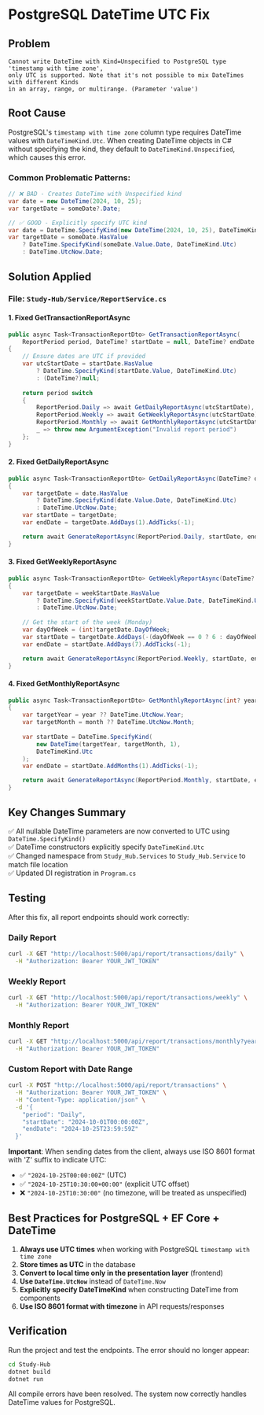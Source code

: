 # PostgreSQL DateTime UTC Fix

## Problem
```
Cannot write DateTime with Kind=Unspecified to PostgreSQL type 'timestamp with time zone', 
only UTC is supported. Note that it's not possible to mix DateTimes with different Kinds 
in an array, range, or multirange. (Parameter 'value')
```

## Root Cause
PostgreSQL's `timestamp with time zone` column type requires DateTime values with `DateTimeKind.Utc`. When creating DateTime objects in C# without specifying the kind, they default to `DateTimeKind.Unspecified`, which causes this error.

### Common Problematic Patterns:
```csharp
// ❌ BAD - Creates DateTime with Unspecified kind
var date = new DateTime(2024, 10, 25);
var targetDate = someDate?.Date;

// ✅ GOOD - Explicitly specify UTC kind
var date = DateTime.SpecifyKind(new DateTime(2024, 10, 25), DateTimeKind.Utc);
var targetDate = someDate.HasValue 
    ? DateTime.SpecifyKind(someDate.Value.Date, DateTimeKind.Utc) 
    : DateTime.UtcNow.Date;
```

## Solution Applied

### File: `Study-Hub/Service/ReportService.cs`

#### 1. Fixed GetTransactionReportAsync
```csharp
public async Task<TransactionReportDto> GetTransactionReportAsync(
    ReportPeriod period, DateTime? startDate = null, DateTime? endDate = null)
{
    // Ensure dates are UTC if provided
    var utcStartDate = startDate.HasValue 
        ? DateTime.SpecifyKind(startDate.Value, DateTimeKind.Utc) 
        : (DateTime?)null;
    
    return period switch
    {
        ReportPeriod.Daily => await GetDailyReportAsync(utcStartDate),
        ReportPeriod.Weekly => await GetWeeklyReportAsync(utcStartDate),
        ReportPeriod.Monthly => await GetMonthlyReportAsync(utcStartDate?.Year, utcStartDate?.Month),
        _ => throw new ArgumentException("Invalid report period")
    };
}
```

#### 2. Fixed GetDailyReportAsync
```csharp
public async Task<TransactionReportDto> GetDailyReportAsync(DateTime? date = null)
{
    var targetDate = date.HasValue 
        ? DateTime.SpecifyKind(date.Value.Date, DateTimeKind.Utc) 
        : DateTime.UtcNow.Date;
    var startDate = targetDate;
    var endDate = targetDate.AddDays(1).AddTicks(-1);

    return await GenerateReportAsync(ReportPeriod.Daily, startDate, endDate);
}
```

#### 3. Fixed GetWeeklyReportAsync
```csharp
public async Task<TransactionReportDto> GetWeeklyReportAsync(DateTime? weekStartDate = null)
{
    var targetDate = weekStartDate.HasValue 
        ? DateTime.SpecifyKind(weekStartDate.Value.Date, DateTimeKind.Utc) 
        : DateTime.UtcNow.Date;
    
    // Get the start of the week (Monday)
    var dayOfWeek = (int)targetDate.DayOfWeek;
    var startDate = targetDate.AddDays(-(dayOfWeek == 0 ? 6 : dayOfWeek - 1));
    var endDate = startDate.AddDays(7).AddTicks(-1);

    return await GenerateReportAsync(ReportPeriod.Weekly, startDate, endDate);
}
```

#### 4. Fixed GetMonthlyReportAsync
```csharp
public async Task<TransactionReportDto> GetMonthlyReportAsync(int? year = null, int? month = null)
{
    var targetYear = year ?? DateTime.UtcNow.Year;
    var targetMonth = month ?? DateTime.UtcNow.Month;
    
    var startDate = DateTime.SpecifyKind(
        new DateTime(targetYear, targetMonth, 1), 
        DateTimeKind.Utc
    );
    var endDate = startDate.AddMonths(1).AddTicks(-1);

    return await GenerateReportAsync(ReportPeriod.Monthly, startDate, endDate);
}
```

## Key Changes Summary

✅ All nullable DateTime parameters are now converted to UTC using `DateTime.SpecifyKind()`  
✅ DateTime constructors explicitly specify `DateTimeKind.Utc`  
✅ Changed namespace from `Study_Hub.Services` to `Study_Hub.Service` to match file location  
✅ Updated DI registration in `Program.cs`  

## Testing

After this fix, all report endpoints should work correctly:

### Daily Report
```bash
curl -X GET "http://localhost:5000/api/report/transactions/daily" \
  -H "Authorization: Bearer YOUR_JWT_TOKEN"
```

### Weekly Report
```bash
curl -X GET "http://localhost:5000/api/report/transactions/weekly" \
  -H "Authorization: Bearer YOUR_JWT_TOKEN"
```

### Monthly Report
```bash
curl -X GET "http://localhost:5000/api/report/transactions/monthly?year=2024&month=10" \
  -H "Authorization: Bearer YOUR_JWT_TOKEN"
```

### Custom Report with Date Range
```bash
curl -X POST "http://localhost:5000/api/report/transactions" \
  -H "Authorization: Bearer YOUR_JWT_TOKEN" \
  -H "Content-Type: application/json" \
  -d '{
    "period": "Daily",
    "startDate": "2024-10-01T00:00:00Z",
    "endDate": "2024-10-25T23:59:59Z"
  }'
```

**Important**: When sending dates from the client, always use ISO 8601 format with 'Z' suffix to indicate UTC:
- ✅ `"2024-10-25T00:00:00Z"` (UTC)
- ✅ `"2024-10-25T10:30:00+00:00"` (explicit UTC offset)
- ❌ `"2024-10-25T10:30:00"` (no timezone, will be treated as unspecified)

## Best Practices for PostgreSQL + EF Core + DateTime

1. **Always use UTC times** when working with PostgreSQL `timestamp with time zone`
2. **Store times as UTC** in the database
3. **Convert to local time only in the presentation layer** (frontend)
4. **Use `DateTime.UtcNow`** instead of `DateTime.Now`
5. **Explicitly specify DateTimeKind** when constructing DateTime from components
6. **Use ISO 8601 format with timezone** in API requests/responses

## Verification

Run the project and test the endpoints. The error should no longer appear:

```bash
cd Study-Hub
dotnet build
dotnet run
```

All compile errors have been resolved. The system now correctly handles DateTime values for PostgreSQL.

